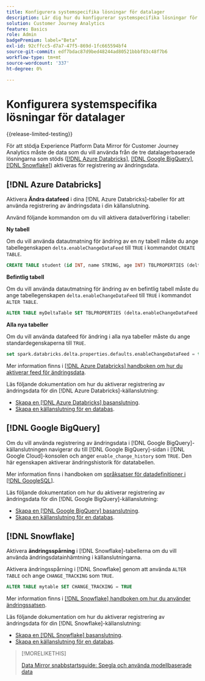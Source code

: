 ```yaml
---
title: Konfigurera systemspecifika lösningar för datalager
description: Lär dig hur du konfigurerar systemspecifika lösningar för datalager för Experience Platform Data Mirror för Customer Journey Analytics
solution: Customer Journey Analytics
feature: Basics
role: Admin
badgePremium: label="Beta"
exl-id: 92cffcc5-d7a7-47f5-869d-1fc665594bf4
source-git-commit: edf7bdac87d9bed48244ad80521bbbf83c48f7b6
workflow-type: tm+mt
source-wordcount: '337'
ht-degree: 0%

---
```


# Konfigurera systemspecifika lösningar för datalager

{{release-limited-testing}}

För att stödja Experience Platform Data Mirror för Customer Journey Analytics måste de data som du vill använda från de tre datalagerbaserade lösningarna som stöds ([[!DNL Azure Databricks]](#azure-databricks), [[!DNL Google BigQuery]](#google-bigquery), [[!DNL Snowflake]](#snowflake)) aktiveras för registrering av ändringsdata.


## [!DNL Azure Databricks]

Aktivera **Ändra datafeed** i dina [!DNL Azure Databricks]-tabeller för att använda registrering av ändringsdata i din källanslutning.

Använd följande kommandon om du vill aktivera dataöverföring i tabeller:

**Ny tabell**

Om du vill använda datautmatning för ändring av en ny tabell måste du ange tabellegenskapen `delta.enableChangeDataFeed` till `TRUE` i kommandot `CREATE TABLE`.

```sql
CREATE TABLE student (id INT, name STRING, age INT) TBLPROPERTIES (delta.enableChangeDataFeed = true)
```

**Befintlig tabell**

Om du vill använda datautmatning för ändring av en befintlig tabell måste du ange tabellegenskapen `delta.enableChangeDataFeed` till `TRUE` i kommandot `ALTER TABLE`.

```sql
ALTER TABLE myDeltaTable SET TBLPROPERTIES (delta.enableChangeDataFeed = true)
```

**Alla nya tabeller**

Om du vill använda datafeed för ändring i alla nya tabeller måste du ange standardegenskaperna till `TRUE`.

```sql
set spark.databricks.delta.properties.defaults.enableChangeDataFeed = true;
```

Mer information finns i [[!DNL Azure Databricks] handboken om hur du aktiverar feed för ändringsdata](https://docs.databricks.com/aws/en/delta/delta-change-data-feed#enable-change-data-feed).

Läs följande dokumentation om hur du aktiverar registrering av ändringsdata för din [!DNL Azure Databricks]-källanslutning:

* [Skapa en [!DNL Azure Databricks] basanslutning](https://experienceleague.adobe.com/sv/docs/experience-platform/sources/api-tutorials/create/databases/databricks).
* [Skapa en källanslutning för en databas](https://experienceleague.adobe.com/sv/docs/experience-platform/sources/api-tutorials/collect/database-nosql#create-a-source-connection).

## [!DNL Google BigQuery]

Om du vill använda registrering av ändringsdata i [!DNL Google BigQuery]-källanslutningen navigerar du till [!DNL Google BigQuery]-sidan i [!DNL Google Cloud]-konsolen och anger `enable_change_history` som `TRUE`. Den här egenskapen aktiverar ändringshistorik för datatabellen.

Mer information finns i handboken om [språksatser för datadefinitioner i  [!DNL GoogleSQL]](https://cloud.google.com/bigquery/docs/reference/standard-sql/data-definition-language#table_option_list).

Läs följande dokumentation om hur du aktiverar registrering av ändringsdata för din [!DNL Google BigQuery]-källanslutning:

* [Skapa en [!DNL Google BigQuery] basanslutning](https://experienceleague.adobe.com/sv/docs/experience-platform/sources/api-tutorials/create/databases/bigquery).
* [Skapa en källanslutning för en databas](https://experienceleague.adobe.com/sv/docs/experience-platform/sources/api-tutorials/collect/database-nosql#create-a-source-connection).

## [!DNL Snowflake]

Aktivera **ändringsspårning** i [!DNL Snowflake]-tabellerna om du vill använda ändringsdatainhämtning i källanslutningarna.

Aktivera ändringsspårning i [!DNL Snowflake] genom att använda `ALTER TABLE` och ange `CHANGE_TRACKING` som `TRUE`.

```sql
ALTER TABLE mytable SET CHANGE_TRACKING = TRUE
```

Mer information finns i [[!DNL Snowflake] handboken om hur du använder ändringssatsen](https://docs.snowflake.com/en/sql-reference/constructs/changes#usage-notes).

Läs följande dokumentation om hur du aktiverar registrering av ändringsdata för din [!DNL Snowflake]-källanslutning:

* [Skapa en [!DNL Snowflake] basanslutning](https://experienceleague.adobe.com/sv/docs/experience-platform/sources/api-tutorials/create/databases/snowflake).
* [Skapa en källanslutning för en databas](https://experienceleague.adobe.com/sv/docs/experience-platform/sources/api-tutorials/collect/database-nosql#create-a-source-connection).


>[!MORELIKETHIS]
>
>[Data Mirror snabbstartsguide: Spegla och använda modellbaserade data](model-based.md)
>
